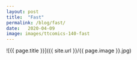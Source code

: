 ```yaml
---
layout: post
title:  "Fast"
permalink: /blog/fast/
date:   2020-04-09
image: images/ttcomics-140-fast
---
```

![{{ page.title }}]({{ site.url }}/{{ page.image }}.jpg)
